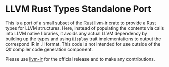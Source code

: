 # LLVM Rust Types Standalone Port

This is a port of a small subset of the [Rust llvm-ir](https://github.com/cdisselkoen/llvm-ir) crate to provide a
Rust types for LLVM structures. Here, instead of populating the contents via calls into LLVM native libraries, it avoids any actual
LLVM dependency by building up the types and using `Display` trait implementations to output the correspond IR in .ll format.
This code is not intended for use outside of the Q# compiler code generation component.

Please use [llvm-ir](https://github.com/cdisselkoen/llvm-ir) for the official release and to make any contributions.
